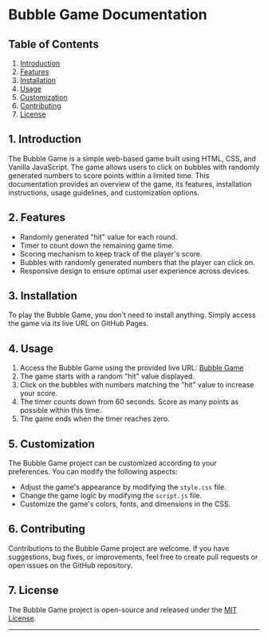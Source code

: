 # Bubble Game Documentation

## Table of Contents

1. [Introduction](#introduction)
2. [Features](#features)
3. [Installation](#installation)
4. [Usage](#usage)
5. [Customization](#customization)
6. [Contributing](#contributing)
7. [License](#license)

## 1. Introduction <a name="introduction"></a>

The Bubble Game is a simple web-based game built using HTML, CSS, and Vanilla JavaScript. The game allows users to click on bubbles with randomly generated numbers to score points within a limited time. This documentation provides an overview of the game, its features, installation instructions, usage guidelines, and customization options.

## 2. Features <a name="features"></a>

- Randomly generated "hit" value for each round.
- Timer to count down the remaining game time.
- Scoring mechanism to keep track of the player's score.
- Bubbles with randomly generated numbers that the player can click on.
- Responsive design to ensure optimal user experience across devices.

## 3. Installation <a name="installation"></a>

To play the Bubble Game, you don't need to install anything. Simply access the game via its live URL on GitHub Pages.

## 4. Usage <a name="usage"></a>

1. Access the Bubble Game using the provided live URL: [Bubble Game](https://yourusername.github.io/repositoryname/)
2. The game starts with a random "hit" value displayed.
3. Click on the bubbles with numbers matching the "hit" value to increase your score.
4. The timer counts down from 60 seconds. Score as many points as possible within this time.
5. The game ends when the timer reaches zero.

## 5. Customization <a name="customization"></a>

The Bubble Game project can be customized according to your preferences. You can modify the following aspects:

- Adjust the game's appearance by modifying the `style.css` file.
- Change the game logic by modifying the `script.js` file.
- Customize the game's colors, fonts, and dimensions in the CSS.

## 6. Contributing <a name="contributing"></a>

Contributions to the Bubble Game project are welcome. If you have suggestions, bug fixes, or improvements, feel free to create pull requests or open issues on the GitHub repository.

## 7.  License <a name="license"></a>

The Bubble Game project is open-source and released under the [MIT License](LICENSE).

---